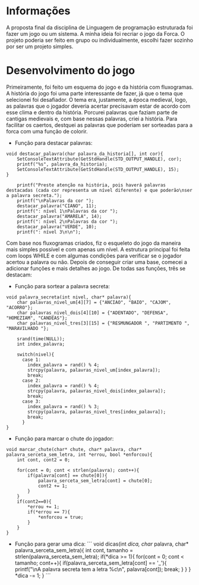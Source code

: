 # Informações
A proposta final da disciplina de Linguagem de programação estruturada foi fazer um jogo ou um sistema. A minha ideia foi recriar o jogo da Forca. O projeto poderia ser feito em grupo ou individualmente, escolhi fazer sozinho por ser um projeto simples.

# Desenvolvimento do jogo
Primeiramente, foi feito um esquema do jogo e da história com fluxogramas. A história do jogo foi uma parte interessante de fazer, já que o tema que selecionei foi desafiador. O tema era, justamente, a época medieval, logo, as palavras que o jogador deveria acertar precisavam estar de acordo com esse clima e dentro da história. Porcurei palavras que faziam parte de cantigas medievais e, com base nessas palavras, criei a história. Para facilitar os caertos, destquei as palavras que poderiam ser sorteadas para a forca com uma função de colorir.

- Função para destacar palavras:
```
void destacar_palavra(char palavra_da_historia[], int cor){
	SetConsoleTextAttribute(GetStdHandle(STD_OUTPUT_HANDLE), cor);
	printf("%s", palavra_da_historia);
	SetConsoleTextAttribute(GetStdHandle(STD_OUTPUT_HANDLE), 15);
}

	printf("Preste atenção na história, pois haverá palavras destacadas (cada cor representa um nível diferente) e que poderão\nser a palavra secreta.");
	printf("\nPalavras da cor ");
	destacar_palavra("CIANO", 11);
	printf(": nível 1\nPalavras da cor ");
	destacar_palavra("AMARELA", 14);
	printf(": nível 2\nPalavras da cor ");
	destacar_palavra("VERDE", 10);
	printf(": nível 3\n\n");
```

Com base nos fluxogramas criados, fiz o esqueleto do jogo da maneira mais simples possível e com apenas um nível. A estrutura principal foi feita com loops WHILE e com algumas condições para verificar se o jogador acertou a palavra ou não. Depois de conseguir criar uma base, comecei a adicionar funções e mais detalhes ao jogo. De todas sas funções, três se destacam:

- Função para sortear a palavra secreta:
```
void palavra_secreta(int nivel, char* palavra){
    char palavras_nivel_um[4][7] = {"ANCIAO", "BAIO", "CAJOM", "ACORRO"};
    char palavras_nivel_dois[4][10] = {"ADENTADO", "DEFENSA", "HOMEZIAM", "CANDEAS"};
    char palavras_nivel_tres[3][15] = {"RESMUNGADOR ", "PARTIMENTO ", "MARAVILHADO "};
    
    srand(time(NULL));
    int index_palavra;
    
    switch(nivel){
      case 1:
      	index_palavra = rand() % 4;
        strcpy(palavra, palavras_nivel_um[index_palavra]);
        break;
      case 2:
      	index_palavra = rand() % 4;
        strcpy(palavra, palavras_nivel_dois[index_palavra]);
        break;
      case 3:
      	index_palavra = rand() % 3;
        strcpy(palavra, palavras_nivel_tres[index_palavra]);
        break;
      }
}
```

- Função para marcar o chute do jogador:
```
void marcar_chute(char* chute, char* palavra, char* palavra_serceta_sem_letra, int *errou, bool *enforcou){
	int cont, cont2 = 0;
		
	for(cont = 0; cont < strlen(palavra); cont++){
		if(palavra[cont] == chute[0]){
			palavra_serceta_sem_letra[cont] = chute[0];
			cont2 += 1;
		}
	}
	if(cont2==0){
		*errou += 1;
		if(*errou == 7){
			*enforcou = true;
		}
	}
}
```
- Função para gerar uma dica:
´´´
void dicas(int *dica, char* palavra, char* palavra_serceta_sem_letra){
	int cont, tamanho = strlen(palavra_serceta_sem_letra);
	if(*dica >= 1){
		for(cont = 0; cont < tamanho; cont++){
			if(palavra_serceta_sem_letra[cont] == '_'){
				printf("\nA palavra secreta tem a letra %c\n", palavra[cont]);
				break;
			}
		}
	}
	*dica -= 1;
}
´´´

